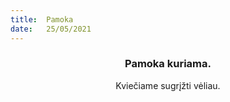 ```yaml
---
title:  Pamoka
date:   25/05/2021
---
```


### <center>Pamoka kuriama.</center>
<center>Kviečiame sugrįžti vėliau.</center>